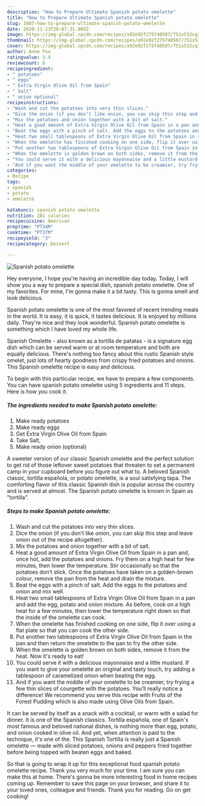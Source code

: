 ```yaml
---
description: "How to Prepare Ultimate Spanish potato omelette"
title: "How to Prepare Ultimate Spanish potato omelette"
slug: 1007-how-to-prepare-ultimate-spanish-potato-omelette
date: 2020-11-23T20:07:31.805Z
image: https://img-global.cpcdn.com/recipes/a92e92f275f40507/751x532cq70/spanish-potato-omelette-recipe-main-photo.jpg
thumbnail: https://img-global.cpcdn.com/recipes/a92e92f275f40507/751x532cq70/spanish-potato-omelette-recipe-main-photo.jpg
cover: https://img-global.cpcdn.com/recipes/a92e92f275f40507/751x532cq70/spanish-potato-omelette-recipe-main-photo.jpg
author: Anne Fox
ratingvalue: 3.4
reviewcount: 6
recipeingredient:
- " potatoes"
- " eggs"
- " Extra Virgin Olive Oil from Spain"
- " Salt"
- " onion optional"
recipeinstructions:
- "Wash and cut the potatoes into very thin slices."
- "Dice the onion (if you don’t like onion, you can skip this step and leave onion out of the recipe altogether).​"
- "Mix the potatoes and onion together with a bit of salt.​"
- "Heat a good amount of Extra Virgin Olive Oil from Spain in a pan and, once hot, add the potatoes and onions. Fry them on a high heat for few minutes, then lower the temperature. Stir occasionally so that the potatoes don’t stick. Once the potatoes have taken on a golden-brown colour, remove the pan from the heat and drain the mixture.​"
- "Beat the eggs with a pinch of salt. Add the eggs to the potatoes and onion and mix well.​​"
- "Heat two small tablespoons of Extra Virgin Olive Oil from Spain in a pan and add the egg, potato and onion mixture. As before, cook on a high heat for a few minutes, then lower the temperature right down so that the inside of the omelette can cook.​"
- "When the omelette has finished cooking on one side, flip it over using a flat plate so that you can cook the other side."
- "Put another two tablespoons of Extra Virgin Olive Oil from Spain in the pan and then return the omelette to the pan to fry the other side."
- "When the omelette is golden brown on both sides, remove it from the heat. Now it&#39;s ready to eat! ​"
- "You could serve it with a delicious mayonnaise and a little mustard. If you want to give your omelette an original and tasty touch, try adding a tablespoon of caramelized onion when beating the egg."
- "And if you want the middle of your omelette to be creamier, try frying a few thin slices of courgette with the potatoes. You’ll really notice a difference! We recommend you serve this recipe with Fruits of the Forest Pudding which is also made using Olive Oils from Spain."
categories:
- Recipe
tags:
- spanish
- potato
- omelette

katakunci: spanish potato omelette 
nutrition: 281 calories
recipecuisine: American
preptime: "PT34M"
cooktime: "PT37M"
recipeyield: "3"
recipecategory: Dessert

---
```



![Spanish potato omelette](https://img-global.cpcdn.com/recipes/a92e92f275f40507/751x532cq70/spanish-potato-omelette-recipe-main-photo.jpg)

Hey everyone, I hope you're having an incredible day today. Today, I will show you a way to prepare a special dish, spanish potato omelette. One of my favorites. For mine, I'm gonna make it a bit tasty. This is gonna smell and look delicious.

Spanish potato omelette is one of the most favored of recent trending meals in the world. It is easy, it is quick, it tastes delicious. It is enjoyed by millions daily. They're nice and they look wonderful. Spanish potato omelette is something which I have loved my whole life.

Spanish Omelette - also known as a tortilla de patatas - is a signature egg dish which can be served warm or at room temperature and both are equally delicious. There&#39;s nothing too fancy about this rustic Spanish style omelet, just lots of hearty goodness from crispy fried potatoes and onions. This Spanish omelette recipe is easy and delicious.


To begin with this particular recipe, we have to prepare a few components. You can have spanish potato omelette using 5 ingredients and 11 steps. Here is how you cook it.

<!--inarticleads1-->

##### The ingredients needed to make Spanish potato omelette:

1. Make ready  potatoes
1. Make ready  eggs
1. Get  Extra Virgin Olive Oil from Spain
1. Take  Salt,
1. Make ready  onion (optional)​


A sweeter version of our classic Spanish omelette and the perfect solution to get rid of those leftover sweet potatoes that threaten to set a permanent camp in your cupboard before you figure out what to. A beloved Spanish classic, tortilla española, or potato omelette, is a soul satisfying tapa. The comforting flavor of this classic Spanish dish is popular across the country and is served at almost. The Spanish potato omelette is known in Spain as &#34;tortilla&#34;. 

<!--inarticleads2-->

##### Steps to make Spanish potato omelette:

1. Wash and cut the potatoes into very thin slices.
1. Dice the onion (if you don’t like onion, you can skip this step and leave onion out of the recipe altogether).​
1. Mix the potatoes and onion together with a bit of salt.​
1. Heat a good amount of Extra Virgin Olive Oil from Spain in a pan and, once hot, add the potatoes and onions. Fry them on a high heat for few minutes, then lower the temperature. Stir occasionally so that the potatoes don’t stick. Once the potatoes have taken on a golden-brown colour, remove the pan from the heat and drain the mixture.​
1. Beat the eggs with a pinch of salt. Add the eggs to the potatoes and onion and mix well.​​
1. Heat two small tablespoons of Extra Virgin Olive Oil from Spain in a pan and add the egg, potato and onion mixture. As before, cook on a high heat for a few minutes, then lower the temperature right down so that the inside of the omelette can cook.​
1. When the omelette has finished cooking on one side, flip it over using a flat plate so that you can cook the other side.
1. Put another two tablespoons of Extra Virgin Olive Oil from Spain in the pan and then return the omelette to the pan to fry the other side.
1. When the omelette is golden brown on both sides, remove it from the heat. Now it&#39;s ready to eat! ​
1. You could serve it with a delicious mayonnaise and a little mustard. If you want to give your omelette an original and tasty touch, try adding a tablespoon of caramelized onion when beating the egg.
1. And if you want the middle of your omelette to be creamier, try frying a few thin slices of courgette with the potatoes. You’ll really notice a difference! We recommend you serve this recipe with Fruits of the Forest Pudding which is also made using Olive Oils from Spain.


It can be served by itself as a snack with a cocktail, or warm with a salad for dinner. It is one of the Spanish classics. Tortilla española, one of Spain&#39;s most famous and beloved national dishes, is nothing more than egg, potato, and onion cooked in olive oil. And yet, when attention is paid to the technique, it&#39;s one of the. This Spanish Tortilla is really just a Spanish omelette — made with sliced potatoes, onions and peppers fried together before being topped with beaten eggs and baked. 

So that is going to wrap it up for this exceptional food spanish potato omelette recipe. Thank you very much for your time. I am sure you can make this at home. There's gonna be more interesting food in home recipes coming up. Remember to save this page on your browser, and share it to your loved ones, colleague and friends. Thank you for reading. Go on get cooking!
